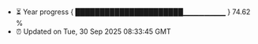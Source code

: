 - ⏳ Year progress { ██████████████████████▁▁▁▁▁▁▁▁ } 74.62 %
- ⏰ Updated on Tue, 30 Sep 2025 08:33:45 GMT

